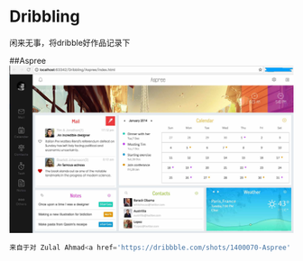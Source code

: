 # Dribbling
闲来无事，将dribble好作品记录下

##Aspree
 ![image](https://github.com/zacard-orc/Dribbling/raw/master/DemoImg/001_Aspree.jpg)

```js
来自于对 Zulal Ahmad<a href='https://dribbble.com/shots/1400070-Aspree' > 作品的模仿https://dribbble.com/shots/1400070-Aspree 
```
